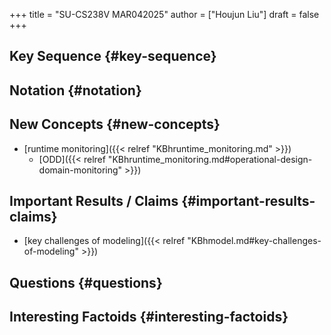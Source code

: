 +++
title = "SU-CS238V MAR042025"
author = ["Houjun Liu"]
draft = false
+++

## Key Sequence {#key-sequence}


## Notation {#notation}


## New Concepts {#new-concepts}

-   [runtime monitoring]({{< relref "KBhruntime_monitoring.md" >}})
    -   [ODD]({{< relref "KBhruntime_monitoring.md#operational-design-domain-monitoring" >}})


## Important Results / Claims {#important-results-claims}

-   [key challenges of modeling]({{< relref "KBhmodel.md#key-challenges-of-modeling" >}})


## Questions {#questions}


## Interesting Factoids {#interesting-factoids}
